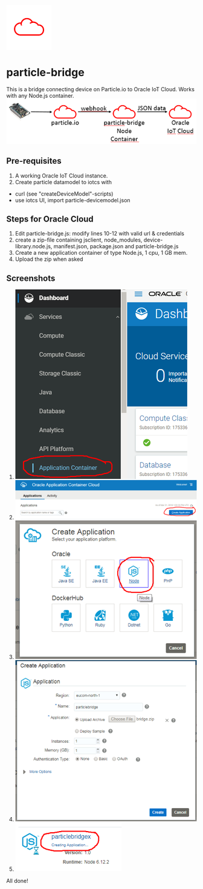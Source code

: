 ![](images/cloud.png)
# particle-bridge
This is a bridge connecting device on Particle.io to Oracle IoT Cloud.
Works with any Node.js container.
![](images/architecture.png)

## Pre-requisites ##
1. A working Oracle IoT Cloud instance.
2. Create particle datamodel to iotcs with 
+ curl (see "createDeviceModel"-scripts)
+ use iotcs UI, import particle-devicemodel.json

## Steps for Oracle Cloud ##
1. Edit particle-bridge.js: modify lines 10-12 with valid url & credentials
2. create a zip-file containing jsclient, node_modules, device-library.node.js, manifest.json, package.json and particle-bridge.js
3. Create a new application container of type Node.js, 1 cpu, 1 GB mem.
4. Upload the zip when asked

## Screenshots ##
1. ![](images/ACCS1.png)
2. ![](images/ACCS2.png)
3. ![](images/ACCS3.png)
4. ![](images/ACCS4.png)
5. ![](images/ACCS5.png)

All done!
